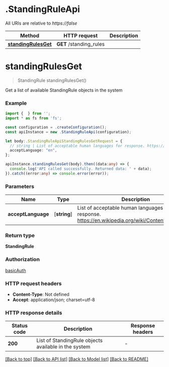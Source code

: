 # .StandingRuleApi

All URIs are relative to *https://false*

Method | HTTP request | Description
------------- | ------------- | -------------
[**standingRulesGet**](StandingRuleApi.md#standingRulesGet) | **GET** /standing_rules | 


# **standingRulesGet**
> StandingRule standingRulesGet()

Get a list of available StandingRule objects in the system

### Example


```typescript
import {  } from '';
import * as fs from 'fs';

const configuration = .createConfiguration();
const apiInstance = new .StandingRuleApi(configuration);

let body:.StandingRuleApiStandingRulesGetRequest = {
  // string | List of acceptable human languages for response. https://en.wikipedia.org/wiki/Content_negotiation (optional)
  acceptLanguage: "en",
};

apiInstance.standingRulesGet(body).then((data:any) => {
  console.log('API called successfully. Returned data: ' + data);
}).catch((error:any) => console.error(error));
```


### Parameters

Name | Type | Description  | Notes
------------- | ------------- | ------------- | -------------
 **acceptLanguage** | [**string**] | List of acceptable human languages for response. https://en.wikipedia.org/wiki/Content_negotiation | (optional) defaults to 'en'


### Return type

**StandingRule**

### Authorization

[basicAuth](README.md#basicAuth)

### HTTP request headers

 - **Content-Type**: Not defined
 - **Accept**: application/json; charset=utf-8


### HTTP response details
| Status code | Description | Response headers |
|-------------|-------------|------------------|
**200** | List of StandingRule objects available in the system |  -  |

[[Back to top]](#) [[Back to API list]](README.md#documentation-for-api-endpoints) [[Back to Model list]](README.md#documentation-for-models) [[Back to README]](README.md)


